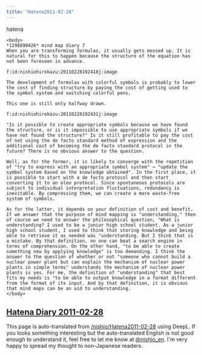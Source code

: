 ```yaml
---
title: "Hatena2011-02-28"
---
```


hatena

```
<body>
*1298899426* mind map diary 7
When you are transforming formulas, it usually gets messed up. It is natural for this to happen because the structure of the equation has not been foreseen in advance.

f:id:nishiohirokazu:20110228192418j:image

The development of formulas with colorful symbols is probably to lower the cost of finding structure by paying the cost of getting used to the symbol system and switching colorful pens.

This one is still only halfway drawn.

f:id:nishiohirokazu:20110228192431j:image

"Is it possible to create appropriate symbols because we have found the structure, or is it impossible to use appropriate symbols if we have not found the structure?" Is it still profitable to pay the cost of not using the de facto standard method of expression and the additional cost of becoming the de facto standard protocol in the future? There is no obvious answer to the question.

Well, as for the former, it is likely to converge with the repetition of "try to express with an appropriate symbol system" → "update the symbol system based on the knowledge obtained". In the first place, it is possible to start with a de facto protocol and then start converting it to an oleo protocol. Since spontaneous protocols are subject to individual interpretation fluctuations, redundancy is inevitable. By compressing them, we can create a more waste-free system of symbols.

As for the latter, it depends on your definition of cost and benefit. If we answer that the purpose of mind mapping is "understanding," then of course we need to answer the philosophical question, "What is understanding? I used to be a junior high school student. As a junior high school student, I used to think that storing knowledge and being able to retrieve it as needed was "understanding. But I think that is a mistake. By that definition, no one can beat a search engine in terms of comprehension. On the other hand, "to be able to create something new by applying knowledge" is too demanding. I think the answer to the question of whether or not "someone who cannot build a nuclear power plant but can explain the mechanism of nuclear power plants in simple terms" understands the mechanism of nuclear power plants is yes. For me, the definition of "understanding" that best fits my needs is "to be able to output knowledge in a format different from the format of its input. And by that definition, it is obvious that mind maps can be an aid to understanding.
</body>
```


[Hatena Diary 2011-02-28](https://nishiohirokazu.hatenadiary.org/archive/2011/02/28)
---
This page is auto-translated from [/nishio/Hatena2011-02-28](https://scrapbox.io/nishio/Hatena2011-02-28) using DeepL. If you looks something interesting but the auto-translated English is not good enough to understand it, feel free to let me know at [@nishio_en](https://twitter.com/nishio_en). I'm very happy to spread my thought to non-Japanese readers.